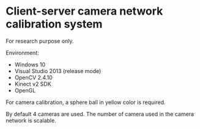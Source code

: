 # Client-server camera network calibration system

For research purpose only.

Environment:

  * Windows 10
  * Visual Studio 2013 (release mode)
  * OpenCV 2.4.10 
  * Kinect v2 SDK
  * OpenGL

For camera calibration, a sphere ball in yellow color is required.

By default 4 cameras are used. The number of camera used in the camera network is scalable.